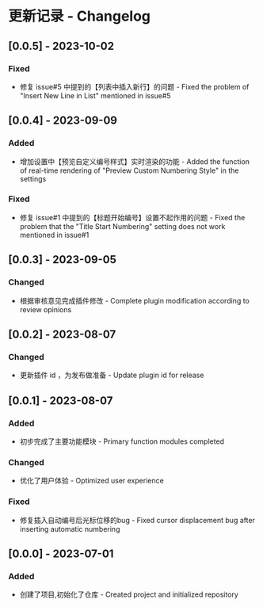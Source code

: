 # 更新记录 - Changelog

## [0.0.5] - 2023-10-02
### Fixed
- 修复 issue#5 中提到的【列表中插入新行】的问题 - Fixed the problem of "Insert New Line in List" mentioned in issue#5

## [0.0.4] - 2023-09-09
### Added
- 增加设置中【预览自定义编号样式】实时渲染的功能 - Added the function of real-time rendering of "Preview Custom Numbering Style" in the settings
### Fixed
- 修复 issue#1 中提到的【标题开始编号】设置不起作用的问题 - Fixed the problem that the "Title Start Numbering" setting does not work mentioned in issue#1

## [0.0.3] - 2023-09-05
### Changed
- 根据审核意见完成插件修改 - Complete plugin modification according to review opinions

## [0.0.2] - 2023-08-07
### Changed
- 更新插件 id ，为发布做准备 - Update plugin id for release

## [0.0.1] - 2023-08-07
### Added
- 初步完成了主要功能模块 - Primary function modules completed
### Changed  
- 优化了用户体验 - Optimized user experience
### Fixed
- 修复插入自动编号后光标位移的bug - Fixed cursor displacement bug after inserting automatic numbering

## [0.0.0] - 2023-07-01 
### Added
- 创建了项目,初始化了仓库 - Created project and initialized repository